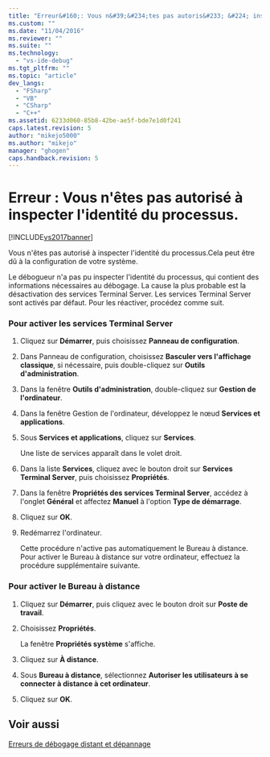 ```yaml
---
title: "Erreur&#160;: Vous n&#39;&#234;tes pas autoris&#233; &#224; inspecter l&#39;identit&#233; du processus. | Microsoft Docs"
ms.custom: ""
ms.date: "11/04/2016"
ms.reviewer: ""
ms.suite: ""
ms.technology: 
  - "vs-ide-debug"
ms.tgt_pltfrm: ""
ms.topic: "article"
dev_langs: 
  - "FSharp"
  - "VB"
  - "CSharp"
  - "C++"
ms.assetid: 6233d060-85b8-42be-ae5f-bde7e1d0f241
caps.latest.revision: 5
author: "mikejo5000"
ms.author: "mikejo"
manager: "ghogen"
caps.handback.revision: 5
---
```

# Erreur&#160;: Vous n&#39;&#234;tes pas autoris&#233; &#224; inspecter l&#39;identit&#233; du processus.
[!INCLUDE[vs2017banner](../code-quality/includes/vs2017banner.md)]

Vous n'êtes pas autorisé à inspecter l'identité du processus.Cela peut être dû à la configuration de votre système.  
  
 Le débogueur n'a pas pu inspecter l'identité du processus, qui contient des informations nécessaires au débogage.  La cause la plus probable est la désactivation des services Terminal Server.  Les services Terminal Server sont activés par défaut.  Pour les réactiver, procédez comme suit.  
  
### Pour activer les services Terminal Server  
  
1.  Cliquez sur **Démarrer**, puis choisissez **Panneau de configuration**.  
  
2.  Dans Panneau de configuration, choisissez **Basculer vers l'affichage classique**, si nécessaire, puis double\-cliquez sur **Outils d'administration**.  
  
3.  Dans la fenêtre **Outils d'administration**, double\-cliquez sur **Gestion de l'ordinateur**.  
  
4.  Dans la fenêtre Gestion de l'ordinateur, développez le nœud **Services et applications**.  
  
5.  Sous **Services et applications**, cliquez sur **Services**.  
  
     Une liste de services apparaît dans le volet droit.  
  
6.  Dans la liste **Services**, cliquez avec le bouton droit sur **Services Terminal Server**, puis choisissez **Propriétés**.  
  
7.  Dans la fenêtre **Propriétés des services Terminal Server**, accédez à l'onglet **Général** et affectez **Manuel** à l'option **Type de démarrage**.  
  
8.  Cliquez sur **OK**.  
  
9. Redémarrez l'ordinateur.  
  
     Cette procédure n'active pas automatiquement le Bureau à distance.  Pour activer le Bureau à distance sur votre ordinateur, effectuez la procédure supplémentaire suivante.  
  
### Pour activer le Bureau à distance  
  
1.  Cliquez sur **Démarrer**, puis cliquez avec le bouton droit sur **Poste de travail**.  
  
2.  Choisissez **Propriétés**.  
  
     La fenêtre **Propriétés système** s'affiche.  
  
3.  Cliquez sur **À distance**.  
  
4.  Sous **Bureau à distance**, sélectionnez **Autoriser les utilisateurs à se connecter à distance à cet ordinateur**.  
  
5.  Cliquez sur **OK**.  
  
## Voir aussi  
 [Erreurs de débogage distant et dépannage](../debugger/remote-debugging-errors-and-troubleshooting.md)